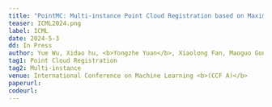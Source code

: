 ```yaml
---
title: "PointMC: Multi-instance Point Cloud Registration based on Maximal Cliques" 
teaser: ICML2024.png
label: ICML
date: 2024-5-3
dd: In Press
author: Yue Wu, Xidao hu, <b>Yongzhe Yuan</b>, Xiaolong Fan, Maoguo Gong, Hao Li, Mingyang Zhang, Qiguang Miao, Wenping Ma
tag1: Point Cloud Registration
tag2: Multi-instance
venue: International Conference on Machine Learning <b>(CCF A)</b>
paperurl: 
codeurl: 
---
```


